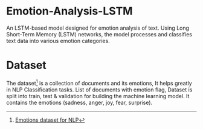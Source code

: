 # Emotion-Analysis-LSTM
An LSTM-based model designed for emotion analysis of text. Using Long Short-Term Memory (LSTM) networks, the model processes and classifies text data into various emotion categories.

# Dataset
The dataset[^1] is a collection of documents and its emotions, It helps greatly in NLP Classification tasks. List of documents with emotion flag, Dataset is split into train, test & validation for building the machine learning model. It contains the emotions (sadness, anger, joy, fear, surprise).

[^1]: [Emotions dataset for NLP](https://www.kaggle.com/datasets/praveengovi/emotions-dataset-for-nlp)
